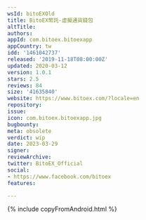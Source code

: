 ```yaml
---
wsId: bitoEXOld
title: BitoEX幣託-虛擬通貨錢包
altTitle: 
authors: 
appId: com.bitoex.bitoexapp
appCountry: tw
idd: '1461042737'
released: '2019-11-18T08:00:00Z'
updated: 2020-03-12
version: 1.0.1
stars: 2.5
reviews: 84
size: '41635840'
website: https://www.bitoex.com/?locale=en
repository: 
issue: 
icon: com.bitoex.bitoexapp.jpg
bugbounty: 
meta: obsolete
verdict: wip
date: 2023-03-29
signer: 
reviewArchive: 
twitter: BitoEX_Official
social:
- https://www.facebook.com/bitoex 
features: 

---
```

{% include copyFromAndroid.html %}
